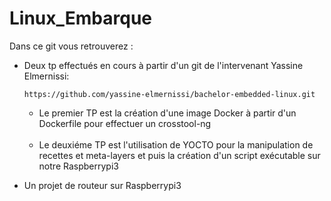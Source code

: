 # Linux_Embarque


Dans ce git vous retrouverez :


  - Deux tp effectués en cours à partir d'un git de l'intervenant Yassine Elmernissi:


        https://github.com/yassine-elmernissi/bachelor-embedded-linux.git


    <ul>
    <li> Le premier TP est la création d'une image Docker à partir d'un Dockerfile pour effectuer un crosstool-ng </li>
    <br />
    <li> Le deuxiéme TP est l'utilisation de YOCTO pour la manipulation de recettes et meta-layers et puis la création d'un script exécutable sur notre Raspberrypi3 </li>
    </ul>


  - Un projet de routeur sur Raspberrypi3
